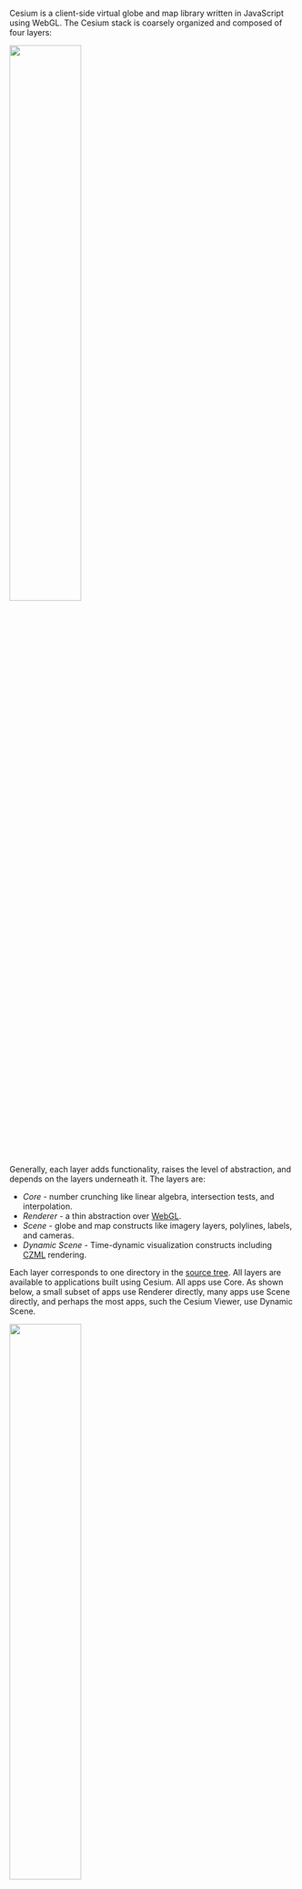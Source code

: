 <!-- More links to specific parts of the reference documentation and Sandbox -->

Cesium is a client-side virtual globe and map library written in JavaScript using WebGL.  The Cesium stack is coarsely organized and composed of four layers:

<img src="architectureFigures/clientStack.png" width="50%" />

Generally, each layer adds functionality, raises the level of abstraction, and depends on the layers underneath it.  The layers are:
* _Core_ - number crunching like linear algebra, intersection tests, and interpolation.
* _Renderer_ - a thin abstraction over [WebGL](http://www.khronos.org/webgl/).
* _Scene_ - globe and map constructs like imagery layers, polylines, labels, and cameras.
* _Dynamic Scene_ - Time-dynamic visualization constructs including [CZML](CZML-Guide) rendering.

Each layer corresponds to one directory in the [source tree](https://github.com/AnalyticalGraphicsInc/cesium/tree/master/Source).  All layers are available to applications built using Cesium.  All apps use Core.  As shown below, a small subset of apps use Renderer directly, many apps use Scene directly, and perhaps the most apps, such the Cesium Viewer, use Dynamic Scene.

<img src="architectureFigures/invertedPyramid.png" width="50%" />

The following sections provide an overview of each layer.  For details on specific types, see the [reference documentation](http://cesium.agi.com/Documentation/).  For editable example code, see the [Sandbox](http://cesium.agi.com/Sandbox/Examples/Sandbox/).

## Core

<img src="architectureFigures/core.png" width="30%" align="right" />

Core is the lowest layer in Cesium, and contains low-level, widely-used functions mostly related to math.  Examples include:
* Matrices, vectors, and quaternions.
* Transformations, such as cartographic to Cartesian.
* Map projections, such as Mercator and Equidistant Cylindrical.
* Sun position.
* Julian dates.
* Splines for interpolating position and orientation.
* Geometric routines like triangulation, subdivision surfaces, vertex cache optimization, and computing ellipse boundary points.

For example, the following code converts a cartographic point on the WGS84 ellipsoid at (0.0, 0.0), in radians, to Cartesian, that is, it converts from longitude/latitude to xyz:
```javascript
var ellipsoid = Ellipsoid.getWgs84();
var p = ellipsoid.toCartesian(new Cartographic2(0.0, 0.0));
```
The example below computes boundary points for an ellipse defined by a center point, two radii, and a bearing angle, on the WGS84 ellipsoid.
```javascript
var ellipsoid = Ellipsoid.getWgs84();
var center = ellipsoid.toCartesian(new Cartographic2(0.0, 0.0));
var bearing = CesiumMath.toRadians(60.0); // Cesium uses radians everywhere.
var positions = Shapes.computeEllipseBoundary(ellipsoid, center, 500000.0, 300000.0, bearing);
```

## Renderer

<img src="architectureFigures/renderer.png" width="30%" align="right" />

Renderer is a thin abstraction over WebGL that provides most of the flexibility of directly using WebGL but requires much less code.  Renderer includes built-in GLSL uniforms and functions, and abstractions for shader programs; textures and cube maps; buffers and vertex arrays; render states; and framebuffers.

Most apps will not use Renderer directly; instead, they will use higher-level constructs in Scene or Dynamic Scene that are closer to their problem domain.  However, Renderer is fully exposed to apps, allowing them to include custom rendering code.

GLSL code has access to a ton of Cesium built-in uniforms and functions, for example:
```javascript
gl_Position = czm_modelViewProjection * position;
v_positionWC = (czm_model * position).xyz;
v_positionEC = (czm_modelView * position).xyz;
v_normalEC = czm_normal * normal;
// ...
czm_ray ray = czm_ray(vec3(0.0), normalize(v_positionEC));
czm_raySegment interval = czm_rayEllipsoidIntersectionInterval(ray, ellipsoid);
```
See the GLSL section in the [reference documentation](http://cesium.agi.com/Documentation/).

Given vertex and fragment shader source strings, shader programs can be created in a single line of code:
```javascript
var sp = context.getShaderCache().getShaderProgram(vs, fs);
```
Textures and cube maps have abstractions so we never have to worry about binding a texture.  Uniforms are also abstracted; mistakes like calling `getUniformLocation` on uniforms that were optimized out are not possible.
```javascript
this.bumpTexture = context.createTexture2D({ 
  source      : bumpImage,
  pixelFormat : PixelFormat.LUMINANCE 
});
// ...
var that = this;
var uniforms = {
  u_bumpMap :  function() { return  that.bumpTexture; },
  u_nightIntensity :  function() { return 0.8; }
};
```
Vertex arrays simplify organizing vertex attributes.
```javascript
var mesh = BoxTessellator.compute({             // BoxTessellator is in Core
  dimensions :  new Cartesian3(1.0, 2.0, 3.0)
}));
var va = context.createVertexArrayFromMesh({
  mesh : mesh,
  bufferUsage : BufferUsage.STATIC_DRAW,
  vertexLayout : VertexLayout.INTERLEAVED
});
```
Render states define the fixed-function state of the graphics pipeline for a draw call.  We never worry about global state.

<img src="architectureFigures/drawCall.png" width="50%" align="right" />

```javascript
var rs = context.createRenderState({
  depthTest : {
    enabled : true
  },
  cull : {
    enabled : true,
    face    : CullFace.BACK  
  },
  blending : BlendingState.ALPHA_BLEND
}); 

context.draw({
  primitiveType : PrimitiveType.TRIANGLES,
  shaderProgram : sp,
  uniformMap : uniforms,
  vertexArray : va,
  renderState : rs
});
```

## Scene

<img src="architectureFigures/scene.png" width="30%" align="right" />

Scene builds on Core and Renderer to provide relativity high-level map and globe constructs, including:
* 3D globe, 2D map, and 2.5D columbus view all with one API.
* Streaming high-resolution imagery from multiple sources, including Bing Maps, Esri ArcGIS MapServer, OpenStreetMap, and Web Map Service (WMS).
* Polylines, polygons, billboards, labels, ellipsoids, and sensors.
* Materials that describe appearance.
* Cameras that control the view and respond to input.
* Animations that change properties over time.

<p align="center">
<img src="architectureFigures/sceneOverview.png" />
</p>

Scene represents all the graphical objects and state for canvas; there is a one-to-one relationship between a scene and a canvas:
```javascript
var scene = new Scene(document.getElementById("canvas"));
```
A scene can be 3D, 2D, or columbus view.  A scene can morph between these views with one line of code.

Primitives are objects added to the scene that are drawn.  Their implementation uses Renderer to make WebGL calls.  `Scene.render` has three major steps:
* Initialization: Sets the state of the current frame.
* Update: Primitives sync their state with Renderer resources such as vertex buffer and textures.
* Render: Issue draw calls for each primitive.

```javascript
(function tick() {
  scene.initializeFrame();
  // Insert app-specific animation code here.
  scene.render();
  requestAnimationFrame(tick);
}());
```
The `CentralBody` primitive represents the globe (in a future Cesium version, any central body such as the Moon and Mars will be supported).  High-resolution imagery from various servers is added using tile imagery providers.
```javascript
var layers = cb.getImageryLayers();
var newLayer = layers.addImageryProvider(new Cesium.OpenStreetMapImageryProvider({
    url : 'http://otile1.mqcdn.com/tiles/1.0.0/osm/',
    proxy : new Cesium.DefaultProxy('/proxy/')
});
newLayer.alpha = 0.5;
```
Materials represent the appearance of an object.  Currently, they can be applied to polygons and sensors.  Loosely speaking, materials are implemented as a GLSL shader function and a set of uniforms.
```javascript
polygon.material = Material.fromID(scene.getContext(), 'Stripe');
```
There are many built-in materials, and new ones can be scripted using [[Fabric]], a JSON schema, and GLSL.

Camera represents the view into the virtual world.  Ultimately, it creates a view matrix that transforms from world to eye coordinates.  Camera can be manipulated directly, but is most often updated via the `CameraController` for common tasks. The camera is modified automatically based on mouse or touch input by the scene's `ScreenSpaceCameraController`.

## Dynamic Scene

<img src="architectureFigures/dynamicScene.png" width="30%" align="right" />

Dynamic Scene builds on top of the previous three layers to enable data-driven visualization, primarily via the processing of CZML, a new JSON based schema for describing a time-dynamic graphical scene.

Rather than manually update primitives every frame, Dynamic Scene allows us to load or stream our data into a collection of high-level `DynamicObject`s, which are then rendered using Visualizers.  A single update call is all that's required to update the entire scene to a new time.

The code below is all that's needed to load and visualize any non-streaming CZML document into any Cesium based application.  

```javascript
//Create a scene
var scene = new Scene(document.getElementById("canvas"));
//Download and parse a CZML file
var czml = JSON.parse(getJson('http://cesium.agi.com/someFile.czml'));
//Create a DynamicObjectCollection for handling the CZML
var dynamicObjectCollection = new DynamicObjectCollection();
//Process the CZML, which populates the collection with DynamicObjects
dynamicObjectCollection.processCzml(czml);
//Create the standard CZML visualizer collection
var visualizers = VisualizerCollection.createCzmlStandardCollection(scene, dynamicObjectCollection);
//Figure out the time span of the data
var availability = dynamicObjectCollection.computeAvailability();
//Create a Clock object to drive time.
var clock = new Clock(availability.start, availability.stop);

```
After the initial set-up, we call `update` in our `requestAnimationFrame` callback.

```javascript
var currentTime = clock.tick();
visualizers.update(currentTime);
```

While the above example is only nine lines of code ignoring comments, there's obviously a lot of work being done under-the-hood to parse and visualize the data.  There's also plenty of room for extending and customizing behavior for each use case.  The primary concept not seen in the above code is `DynamicObject`, which are created by the call to `processCzml` and populate the `dynamicObjectCollection`.  These object in turn, contain instances of `DynamicProperty`, which map to a CZML standard object and in most cases of a direct analogue to a Cesium primitive, e.g., `Billboard`.  For example, the code below gets all of the objects in the collection, sees if they have a `DynamicBillboard` instance with a `DynamicProperty` indicating scale, and retrieves the scale value for the current time.

```javascript
var dynamicObjects = dynamicObjectCollection.getObjects();
for(var i = 0, len = dynamicObjects.length; i < len; i++) {
    var dynamicBillboard = dynamicObject[i].billboard;
    if(typeof dynamicBillboard !== 'undefined') {
        var scale = dynamicBillboard.scale;
        if(typeof scale !=== 'undefined') {
            var currentScale = scale.getValue(currentTime);
        }
    }
}
```
Even though the above code isn't very useful on it's own, it's easy to see how an object could be written which maintains a `BillboardCollection` primitive that mirrors the data in the `dynamicObjectCollection` at a given time; in fact this is exactly what `DynamicBillboardVisualizer` does and it is a member of the standard `VisualizerCollection` created by the method of a similar name in the first example.

A full overview of CZML, including its structure and schema, as well as an in-depth overview of the Cesium client-side implementation, can be found in the [[CZML Guide]].